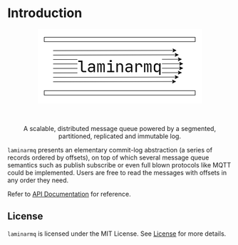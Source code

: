 # Introduction

<p align="center">
  <img src="https://raw.githubusercontent.com/arindas/laminarmq/assets/assets/logo.png" alt="laminarmq">
</p>

<p align="center">
  <a href="https://github.com/arindas/laminarmq/actions/workflows/book.yml">
  <img src="https://github.com/arindas/laminarmq/actions/workflows/book.yml/badge.svg" alt=""/>
  </a>
</p>

<p align="center">
A scalable, distributed message queue powered by a segmented,<br/>
partitioned, replicated and immutable log.
</p>

`laminarmq` presents an elementary commit-log abstraction (a series of records ordered by offsets),
on top of which several message queue semantics such as publish subscribe or even full blown
protocols like MQTT could be implemented. Users are free to read the messages with offsets in any
order they need.

Refer to [API Documentation](https://docs.rs/laminarmq) for reference.

## License

`laminarmq` is licensed under the MIT License. See
[License](https://raw.githubusercontent.com/arindas/laminarmq/main/LICENSE) for more details.
